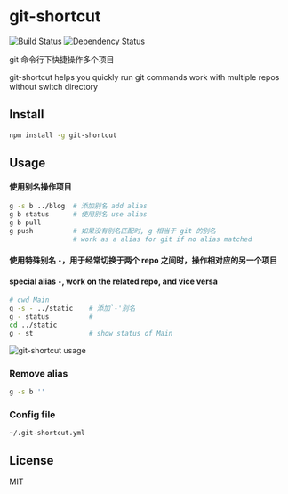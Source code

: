 # git-shortcut

[![Build Status](https://travis-ci.org/yangg/git-shortcut.svg?branch=master)](https://travis-ci.org/yangg/git-shortcut) [![Dependency Status](https://david-dm.org/yangg/git-shortcut.svg)](https://david-dm.org/yangg/git-shortcut)

git 命令行下快捷操作多个项目

git-shortcut helps you quickly run git commands work with multiple repos without switch directory

## Install
```bash
npm install -g git-shortcut
```

## Usage

#### 使用别名操作项目
```bash
g -s b ../blog  # 添加别名 add alias
g b status      # 使用别名 use alias
g b pull
g push          # 如果没有别名匹配时, g 相当于 git 的别名
                # work as a alias for git if no alias matched
```

#### 使用特殊别名 `-`，用于经常切换于两个 repo 之间时，操作相对应的另一个项目
#### special alias `-`, work on the related repo, and vice versa
```bash
# cwd Main
g -s - ../static    # 添加`-'别名
g - status          #
cd ../static
g - st              # show status of Main
```

![git-shortcut usage](https://cloud.githubusercontent.com/assets/409225/16899413/71c59dda-4c35-11e6-8d93-ad261a99fe8a.gif)

### Remove alias
```bash
g -s b ''
```

### Config file
`~/.git-shortcut.yml`


## License
MIT
